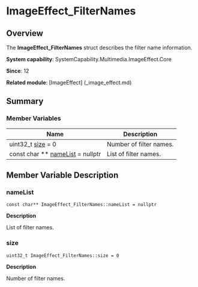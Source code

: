 # ImageEffect_FilterNames


## Overview

The **ImageEffect_FilterNames** struct describes the filter name information.

**System capability**: SystemCapability.Multimedia.ImageEffect.Core

**Since**: 12

**Related module**: [ImageEffect] (_image_effect.md)


## Summary


### Member Variables

| Name| Description|
| -------- | -------- |
| uint32_t [size](#size) = 0 | Number of filter names. |
| const char \*\* [nameList](#namelist) = nullptr | List of filter names. |


## Member Variable Description


### nameList

```
const char** ImageEffect_FilterNames::nameList = nullptr
```
**Description**

List of filter names.


### size

```
uint32_t ImageEffect_FilterNames::size = 0
```
**Description**

Number of filter names.